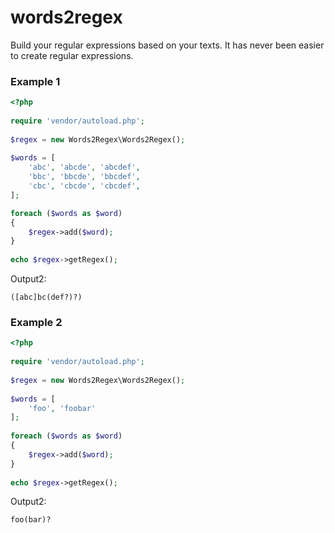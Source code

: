 # words2regex

Build your regular expressions based on your texts.
It has never been easier to create regular expressions.

### Example 1
```php
<?php
 
require 'vendor/autoload.php';
 
$regex = new Words2Regex\Words2Regex();
 
$words = [
    'abc', 'abcde', 'abcdef',
    'bbc', 'bbcde', 'bbcdef',
    'cbc', 'cbcde', 'cbcdef',
];

foreach ($words as $word)
{
    $regex->add($word);
}
 
echo $regex->getRegex();
```
Output2: 
```text
([abc]bc(def?)?)
```

### Example 2
```php
<?php
 
require 'vendor/autoload.php';
 
$regex = new Words2Regex\Words2Regex();
 
$words = [
    'foo', 'foobar'
];
 
foreach ($words as $word)
{
    $regex->add($word);
}
 
echo $regex->getRegex();
```
Output2: 
```text
foo(bar)?
```